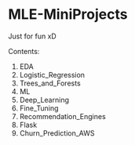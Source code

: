 # MLE-MiniProjects

Just for fun xD

Contents:
1. EDA
1. Logistic_Regression
1. Trees_and_Forests
1. ML
1. Deep_Learning
1. Fine_Tuning
1. Recommendation_Engines
1. Flask
1. Churn_Prediction_AWS
